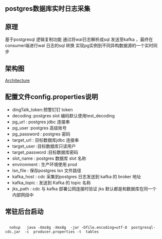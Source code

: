 ## postgres数据库实时日志采集

## 	原理
基于postgresql 逻辑复制功能 通过将wal日志解析成sql 发送至kafka ，最终在consumer端进行wal 日志的sql 转换 实现pg实例到不同异构数据源的一个实时同步 

## 架构图
 [Architecture](./src/main/resources/architecture.png)
 

## 配置文件config.properties说明

- dingTalk_token:预警钉钉 token
- decoding :postgres slot 编码默认使用test_decoding
- pg_url : postgres jdbc 连接串 
- pg_user :postgres 高级账号
- pg_password : postgres 密码
- target_url : 目标数据库jdbc 连接串
- target_user :目标数据库只读用户
- target_password :目标数据库密码
- slot_name : postgres 数据库 slot 名称 
- environment : 生产环境使用  prod
- lsn_file : 保存postgres  lsn 文件路径
- kafka_host : cdc 采集到postgres 日志发送到 kafka 的 broker 地址
- kafka_topic :  发送到 Kafka 的 topic 名称
- jks_path : cdc 与 kafka 部署公网连接时验证 jks 默认都是和数据库在同一个内部网段中

## 常驻后台启动

 ``` shell
   
   nohup   java -Xms8g -Xmx8g  -jar -Dfile.encoding=utf-8  postgresql-cdc.jar  -c  producer.properties -t  tables
  ```